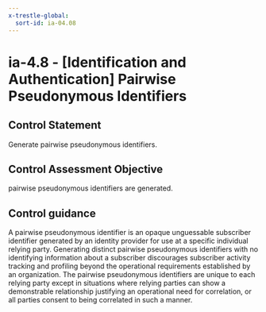 ```yaml
---
x-trestle-global:
  sort-id: ia-04.08
---
```


# ia-4.8 - \[Identification and Authentication\] Pairwise Pseudonymous Identifiers

## Control Statement

Generate pairwise pseudonymous identifiers.

## Control Assessment Objective

pairwise pseudonymous identifiers are generated.

## Control guidance

A pairwise pseudonymous identifier is an opaque unguessable subscriber identifier generated by an identity provider for use at a specific individual relying party. Generating distinct pairwise pseudonymous identifiers with no identifying information about a subscriber discourages subscriber activity tracking and profiling beyond the operational requirements established by an organization. The pairwise pseudonymous identifiers are unique to each relying party except in situations where relying parties can show a demonstrable relationship justifying an operational need for correlation, or all parties consent to being correlated in such a manner.
